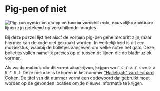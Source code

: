 # Pig-pen of niet

![Pig-pen symbolen die op en tussen verschillende, nauwelijks zichtbare lijnen zijn getekend op verschillende hoogtes.](./images/puzzel-6.png)

Bij deze puzzel lijkt het alsof de vormen pig-pen geheimschrift zijn, maar hiermee kan de code niet gekraakt worden.  In
werkelijkheid is dit een muziekstuk, waarbij de bolletjes aangeven om welke noten het gaat.  Deze bolletjes vallen
namelijk precies op of tussen de lijnen die de bladmuziek vormen.

Als we de melodie die dit vormt uitschrijven, krijgen we `F C F A F C` en `D A D F D A`.  Deze melodie is te horen in
het nummer [“Hallelujah” van Leonard Cohen](https://youtu.be/ttEMYvpoR-k).  De titel van dit nummer vormt een codewoord
dat gebruikt moet worden op de gevonden locaties om de nieuwe informatie te krijgen.
